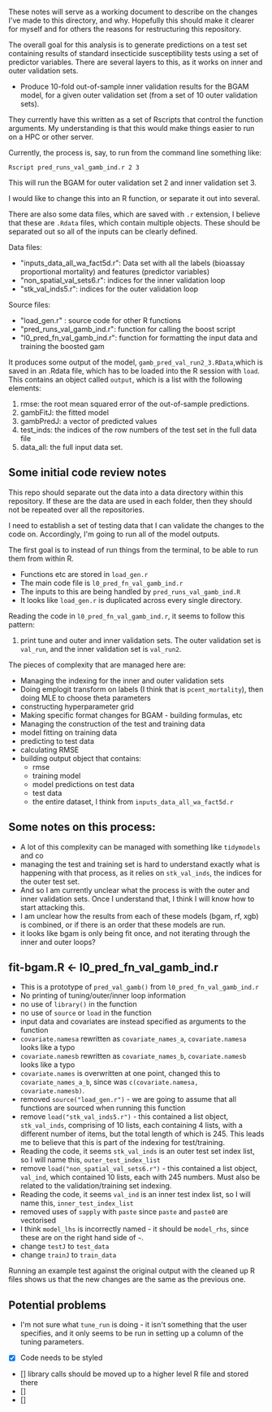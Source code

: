 These notes will serve as a working document to describe on the changes I've made to this directory, and why. Hopefully this should make it clearer for myself and for others the reasons for restructuring this repository.

The overall goal for this analysis is to generate predictions on a test set containing results of standard insecticide susceptibility tests using a set of predictor variables. There are several layers to this, as it works on inner and outer validation sets.

- Produce 10-fold out-of-sample inner validation results for the BGAM model, for a given outer validation set (from a set of 10 outer validation sets).

They currently have this written as a set of Rscripts that control the function arguments. My understanding is that this would make things easier to run on a HPC or other server.

Currently, the process is, say, to run from the command line something like:

```
Rscript pred_runs_val_gamb_ind.r 2 3 
```

This will run the BGAM for outer validation set 2 and inner validation set 3.

I would like to change this into an R function, or separate it out into several.

There are also some data files, which are saved with `.r` extension, I believe that these are `.Rdata` files, which contain multiple objects. These should be separated out so all of the inputs can be clearly defined. 

Data files:
- "inputs_data_all_wa_fact5d.r": Data set with all the labels (bioassay proportional mortality) and features (predictor variables)
- "non_spatial_val_sets6.r": indices for the inner validation loop
- "stk_val_inds5.r": indices for the outer validation loop

Source files:
- "load_gen.r" : source code for other R functions
- "pred_runs_val_gamb_ind.r": function for calling the boost script
- "l0_pred_fn_val_gamb_ind.r": function for formatting the input data and training the boosted gam

It produces some output of the model, `gamb_pred_val_run2_3.RData`,which is saved in an .Rdata file, which has to be loaded into the R session with `load`. This contains an object called `output`, which is a list with the following elements:
  1. rmse: the root mean squared error of the out-of-sample predictions.
  2. gambFitJ: the fitted model
  3. gambPredJ: a vector of predicted values
  4. test_inds: the indices of the row numbers of the test set in the full data file
  5. data_all: the full input data set.

## Some initial code review notes

This repo should separate out the data into a data directory within this repository. If these are the data are used in each folder, then they should not be repeated over all the repositories.

I need to establish a set of testing data that I can validate the changes to the code on. Accordingly, I'm going to run all of the model outputs.

The first goal is to instead of run things from the terminal, to be able to run them from within R.

- Functions etc are stored in `load_gen.r`
- The main code file is `l0_pred_fn_val_gamb_ind.r`
- The inputs to this are being handled by `pred_runs_val_gamb_ind.R`
- It looks like `load_gen.r` is duplicated across every single directory.

Reading the code in `l0_pred_fn_val_gamb_ind.r`, it seems to follow this pattern:

1. print tune and outer and inner validation sets. The outer validation set is `val_run`, and the inner validation set is `val_run2`.


The pieces of complexity that are managed here are:

- Managing the indexing for the inner and outer validation sets
- Doing emplogit transform on labels (I think that is `pcent_mortality`), then doing MLE to choose theta parameters
- constructing hyperparameter grid
- Making specific format changes for BGAM - building formulas, etc
- Managing the construction of the test and training data
- model fitting on training data
- predicting to test data
- calculating RMSE
- building output object that contains:
  - rmse
  - training model
  - model predictions on test data
  - test data
  - the entire dataset, I think from `inputs_data_all_wa_fact5d.r`
  
## Some notes on this process:

- A lot of this complexity can be managed with something like `tidymodels` and co
- managing the test and training set is hard to understand exactly what is happening with that process, as it relies on `stk_val_inds`, the indices for the outer test set.
- And so I am currently unclear what the process is with the outer and inner validation sets. Once I understand that, I think I will know how to start attacking this.
- I am unclear how the results from each of these models (bgam, rf, xgb) is combined, or if there is an order that these models are run.
- it looks like bgam is only being fit once, and not iterating through the inner and outer loops?

## fit-bgam.R <- l0_pred_fn_val_gamb_ind.r

- This is a prototype of `pred_val_gamb()` from `l0_pred_fn_val_gamb_ind.r`
- No printing of tuning/outer/inner loop information
- no use of `library()` in the function
- no use of `source` or `load` in the function
- input data and covariates are instead specified as arguments to the function
- `covariate.namesa` rewritten as `covariate_names_a`, `covariate.namesa` looks like a typo
- `covariate.namesb` rewritten as `covariate_names_b`, `covariate.namesb` looks like a typo
- `covariate.names` is overwritten at one point, changed this to `covariate_names_a_b`, since was `c(covariate.namesa, covariate.namesb)`.
- removed `source("load_gen.r")` - we are going to assume that all functions are sourced when running this function
- remove `load("stk_val_inds5.r")` - this contained a list object, `stk_val_inds`, comprising of 10 lists, each containing 4 lists, with a different number of items, but the total length of which is 245. This leads me to believe that this is part of the indexing for test/training. 
- Reading the code, it seems `stk_val_inds` is an outer test set index list, so I will name this, `outer_test_index_list`
- remove `load("non_spatial_val_sets6.r")` - this contained a list object, `val_ind`, which contained 10 lists, each with 245 numbers. Must also be related to the validation/training set indexing.
- Reading the code, it seems `val_ind` is an inner test index list, so I will name this, `inner_test_index_list`
- removed uses of `sapply` with `paste` since `paste` and `paste0` are vectorised
- I think `model_lhs` is incorrectly named - it should be `model_rhs`, since these are on the right hand side of `~`.
- change `testJ` to `test_data`
- change `trainJ` to `train_data`

Running an example test against the original output with the cleaned up R files shows us that the new changes are the same as the previous one.

## Potential problems

- I'm not sure what `tune_run` is doing - it isn't something that the user specifies, and it only seems to be run in setting up a column of the tuning parameters.

- [x] Code needs to be styled
- [] library calls should be moved up to a higher level R file and stored there
- [] 
- []

